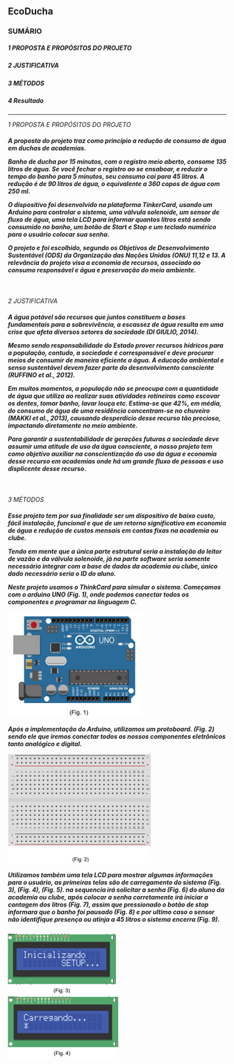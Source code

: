 ## EcoDucha

### SUMÁRIO

##### 1 PROPOSTA E PROPÓSITOS DO PROJETO

##### 2 JUSTIFICATIVA

##### 3 MÉTODOS

##### 4 Resultado

----------------------------------------------------------------------

*1 PROPOSTA E PROPÓSITOS DO PROJETO*

<h5> A proposta do projeto traz como princípio a redução de consumo de 
água em duchas de academias.
  
Banho de ducha por 15 minutos, com o registro meio aberto, consome 
135 litros de água. Se você fechar o registro ao se ensaboar, e reduzir o tempo 
do banho para 5 minutos, seu consumo cai para 45 litros. A redução é de 90 
litros de água, o equivalente a 360 copos de água com 250 ml.

O dispositivo foi desenvolvido na plataforma TinkerCard, usando um 
Arduino para controlar o sistema, uma válvula solenoide, um sensor de fluxo de 
água, uma tela LCD para informar quantos litros está sendo consumido no 
banho, um botão de Start e Stop e um teclado numérico para o usuário colocar 
sua senha.

O projeto e foi escolhido, segundo os Objetivos de Desenvolvimento 
Sustentável (ODS) da Organização das Nações Unidas (ONU) 11,12 e 13.
A relevância do projeto visa a economia de recursos, associado ao 
consumo responsável e água e preservação do meio ambiente. </h5><br>

*2 JUSTIFICATIVA*

<h5>A água potável são recursos que juntos constituem a bases fundamentais 
para a sobrevivência, a escassez de água resulta em uma crise que afeta 
diversos setores da sociedade (DI GIULIO, 2014).
  
Mesmo sendo responsabilidade do Estado prover recursos hídricos para 
a população, contudo, a sociedade é corresponsável e deve procurar meios de 
consumir de maneira eficiente a água. A educação ambiental e senso 
sustentável devem fazer parte do desenvolvimento consciente (RUFFINO et al., 
2012).

Em muitos momentos, a população não se preocupa com a quantidade 
de água que utiliza ao realizar suas atividades rotineiras como escovar os 
dentes, tomar banho, lavar louça etc. Estima-se que 42%, em média, do 
consumo de água de uma residência concentram-se no chuveiro (MAKKI et al., 
2013), causando desperdício desse recurso tão precioso, impactando 
diretamente no meio ambiente. 

Para garantir a sustentabilidade de gerações futuras a sociedade deve 
assumir uma atitude de uso da água consciente, o nosso projeto tem como 
objetivo auxiliar na conscientização do uso da água e economia desse recurso 
em academias onde há um grande fluxo de pessoas e uso displicente desse 
recurso.</h5><br>

*3 MÉTODOS*

<h5> Esse projeto tem por sua finalidade ser um dispositivo de baixo custo, 
fácil instalação, funcional e que de um retorno significativo em economia de 
água e redução de custos mensais em contas fixas na academia ou clube.
  
Tendo em mente que a única parte estrutural seria a instalação do leitor de 
vazão e da válvula solenoide, já na parte software seria somente necessário 
integrar com a base de dados da academia ou clube, único dado necessário 
seria o ID do aluno.

Neste projeto usamos o ThinkCard para simular o sistema. Começamos 
com o arduino UNO (Fig. 1), onde podemos conectar todos os componentes e 
programar na linguagem C.

![This is an image](https://github.com/IvanSultano/EcoDucha/blob/main/Arduino.png)

Após a implementação do Arduino, utilizamos um protoboard. 
(Fig. 2) sendo ele que iremos conectar todos os nossos componentes 
eletrônicos tanto analógico e digital.

![This is an image](https://github.com/IvanSultano/EcoDucha/blob/main/Protoboard.png)

Utilizamos também uma tela LCD para mostrar algumas informações 
para o usuário, as primeiras telas são de carregamento do sistema (Fig. 3), 
(Fig. 4), (Fig. 5). na sequencia irá solicitar a senha (Fig. 6) do aluno da 
academia ou clube, após colocar a senha corretamente irá iniciar a contagem 
dos litros (Fig. 7), assim que pressionado o botão de stop informara que o 
banho foi pausado (Fig. 8) e por ultimo caso o sensor não identifique presença 
ou atinja a 45 litros o sistema encerra (Fig. 9).</h5>

![This is an image](https://github.com/IvanSultano/EcoDucha/blob/main/Inicializando.png) ![This is an image](https://github.com/IvanSultano/EcoDucha/blob/main/Carregando.png)







